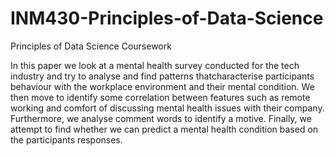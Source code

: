 # INM430-Principles-of-Data-Science
Principles of Data Science Coursework

In this paper we look at a mental health survey conducted for the tech industry and try to analyse and find patterns thatcharacterise participants behaviour with the workplace environment and their mental condition. We then move to identify some correlation between features such as remote working and comfort of discussing mental health issues with their company. Furthermore, we analyse comment words to identify a motive. Finally, we attempt to find whether we can predict a mental health condition based on the participants responses.
